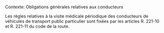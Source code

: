 Contexte: Obligations générales relatives aux conducteurs

Les règles relatives à la visite médicale périodique des conducteurs de véhicules de transport public particulier sont fixées par les articles R. 221-10 et R. 221-11 du code de la route.